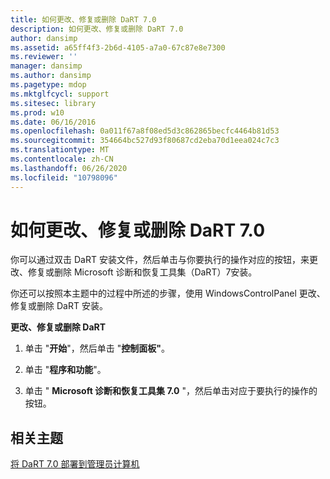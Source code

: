 ```yaml
---
title: 如何更改、修复或删除 DaRT 7.0
description: 如何更改、修复或删除 DaRT 7.0
author: dansimp
ms.assetid: a65ff4f3-2b6d-4105-a7a0-67c87e8e7300
ms.reviewer: ''
manager: dansimp
ms.author: dansimp
ms.pagetype: mdop
ms.mktglfcycl: support
ms.sitesec: library
ms.prod: w10
ms.date: 06/16/2016
ms.openlocfilehash: 0a011f67a8f08ed5d3c862865becfc4464b81d53
ms.sourcegitcommit: 354664bc527d93f80687cd2eba70d1eea024c7c3
ms.translationtype: MT
ms.contentlocale: zh-CN
ms.lasthandoff: 06/26/2020
ms.locfileid: "10798096"
---
```

# 如何更改、修复或删除 DaRT 7.0


你可以通过双击 DaRT 安装文件，然后单击与你要执行的操作对应的按钮，来更改、修复或删除 Microsoft 诊断和恢复工具集（DaRT）7安装。

你还可以按照本主题中的过程中所述的步骤，使用 WindowsControlPanel 更改、修复或删除 DaRT 安装。

**更改、修复或删除 DaRT**

1.  单击 "**开始**"，然后单击 "**控制面板"**。

2.  单击 "**程序和功能**"。

3.  单击 " **Microsoft 诊断和恢复工具集 7.0** "，然后单击对应于要执行的操作的按钮。

## 相关主题


[将 DaRT 7.0 部署到管理员计算机](deploying-dart-70-to-administrator-computers-dart-7.md)

 

 





